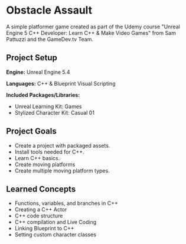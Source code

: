 # Obstacle Assault
A simple platformer game created as part of the Udemy course "Unreal Engine 5 C++ Developer: Learn C++ &amp; Make Video Games" from Sam Pattuzzi and the GameDev.tv Team.

## Project Setup
**Engine:** Unreal Engine 5.4

**Languages:** C++ & Blueprint Visual Scripting

**Included Packages/Libraries:**
- Unreal Learning Kit: Games
- Stylized Character Kit: Casual 01

## Project Goals
- Create a project with packaged assets.
- Install tools needed for C++.
- Learn C++ basics.
- Create moving platforms
- Create multiple moving platform types.

## Learned Concepts
- Functions, variables, and branches in C++
- Creating a C++ Actor
- C++ code structure
- C++ compilation and Live Coding
- Linking Blueprint to C++
- Setting custom character classes
